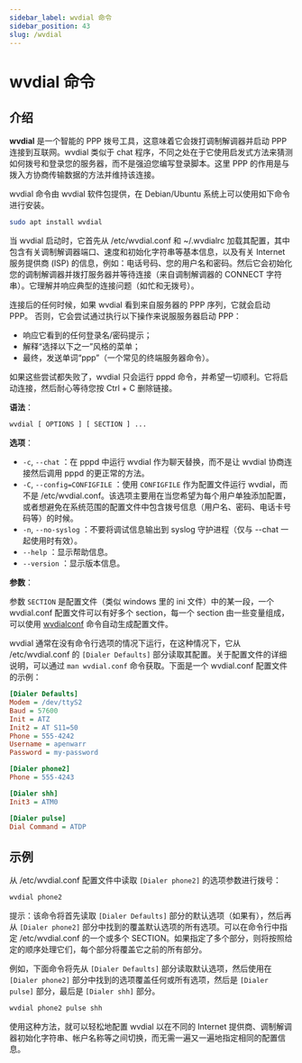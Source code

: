 ```yaml
---
sidebar_label: wvdial 命令
sidebar_position: 43
slug: /wvdial
---
```


# wvdial 命令



## 介绍

**wvdial** 是一个智能的 PPP 拨号工具，这意味着它会拨打调制解调器并启动 PPP 连接到互联网。wvdial 类似于 chat 程序，不同之处在于它使用启发式方法来猜测如何拨号和登录您的服务器，而不是强迫您编写登录脚本。这里 PPP 的作用是与拨入方协商传输数据的方法并维持该连接。

wvdial 命令由 wvdial 软件包提供，在 Debian/Ubuntu 系统上可以使用如下命令进行安装。

```bash
sudo apt install wvdial
```

当 wvdial 启动时，它首先从 /etc/wvdial.conf 和 ~/.wvdialrc 加载其配置，其中包含有关调制解调器端口、速度和初始化字符串等基本信息，以及有关 Internet 服务提供商 (ISP) 的信息，例如：电话号码、您的用户名和密码。然后它会初始化您的调制解调器并拨打服务器并等待连接（来自调制解调器的 CONNECT 字符串）。它理解并响应典型的连接问题（如忙和无拨号）。

连接后的任何时候，如果 wvdial 看到来自服务器的 PPP 序列，它就会启动 PPP。 否则，它会尝试通过执行以下操作来说服服务器启动 PPP：

- 响应它看到的任何登录名/密码提示；
- 解释“选择以下之一”风格的菜单；
- 最终，发送单词“ppp”（一个常见的终端服务器命令）。

如果这些尝试都失败了，wvdial 只会运行 pppd 命令，并希望一切顺利。它将启动连接，然后耐心等待您按 Ctrl + C 删除链接。

**语法**：

```bash
wvdial [ OPTIONS ] [ SECTION ] ...
```

**选项**：

- `-c`, `--chat` ：在 pppd 中运行 wvdial 作为聊天替换，而不是让 wvdial 协商连接然后调用 pppd 的更正常的方法。
- `-C`, `--config=CONFIGFILE` ：使用 `CONFIGFILE` 作为配置文件运行 wvdial，而不是 /etc/wvdial.conf。该选项主要用在当您希望为每个用户单独添加配置，或者想避免在系统范围的配置文件中包含拨号信息（用户名、密码、电话卡号码等）的时候。
- `-n`, `--no-syslog` ：不要将调试信息输出到 syslog 守护进程（仅与 --chat 一起使用时有效）。
- `--help` ：显示帮助信息。
- `--version` ：显示版本信息。

**参数**：

参数 `SECTION` 是配置文件（类似 windows 里的 ini 文件）中的某一段，一个 wvdial.conf 配置文件可以有好多个 section，每一个 section 由一些变量组成，可以使用 [wvdialconf](/linux-command/wvdialconf) 命令自动生成配置文件。

wvdial 通常在没有命令行选项的情况下运行，在这种情况下，它从 /etc/wvdial.conf 的 `[Dialer Defaults]` 部分读取其配置。关于配置文件的详细说明，可以通过 `man wvdial.conf` 命令获取。下面是一个 wvdial.conf 配置文件的示例：

```ini showLineNumbers
[Dialer Defaults]
Modem = /dev/ttyS2
Baud = 57600
Init = ATZ
Init2 = AT S11=50
Phone = 555-4242
Username = apenwarr
Password = my-password

[Dialer phone2]
Phone = 555-4243

[Dialer shh]
Init3 = ATM0

[Dialer pulse]
Dial Command = ATDP
```



## 示例

从 /etc/wvdial.conf 配置文件中读取 `[Dialer phone2]` 的选项参数进行拨号：

```bash
wvdial phone2
```

提示：该命令将首先读取 `[Dialer Defaults]` 部分的默认选项（如果有），然后再从 `[Dialer phone2]` 部分中找到的覆盖默认选项的所有选项。可以在命令行中指定 /etc/wvdial.conf 的一个或多个 SECTION。如果指定了多个部分，则将按照给定的顺序处理它们，每个部分将覆盖它之前的所有部分。

例如，下面命令将先从 `[Dialer Defaults]` 部分读取默认选项，然后使用在 `[Dialer phone2]` 部分中找到的选项覆盖任何或所有选项，然后是 `[Dialer pulse]` 部分，最后是 `[Dialer shh]` 部分。

```bash
wvdial phone2 pulse shh
```


使用这种方法，就可以轻松地配置 wvdial 以在不同的 Internet 提供商、调制解调器初始化字符串、帐户名称等之间切换，而无需一遍又一遍地指定相同的配置信息。

